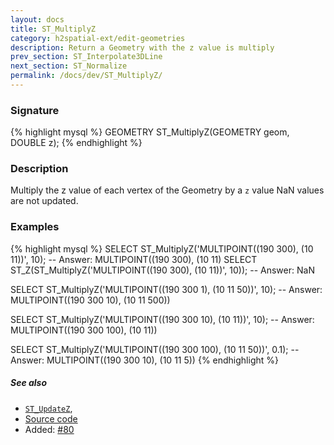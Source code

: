 ```yaml
---
layout: docs
title: ST_MultiplyZ
category: h2spatial-ext/edit-geometries
description: Return a Geometry with the z value is multiply
prev_section: ST_Interpolate3DLine
next_section: ST_Normalize
permalink: /docs/dev/ST_MultiplyZ/
---
```


### Signature

{% highlight mysql %}
GEOMETRY ST_MultiplyZ(GEOMETRY geom, DOUBLE z);
{% endhighlight %}

### Description
Multiply the z value of each vertex of the Geometry by a `z` value
NaN values are not updated.

### Examples

{% highlight mysql %}
SELECT ST_MultiplyZ('MULTIPOINT((190 300), (10 11))', 10);
-- Answer: MULTIPOINT((190 300), (10 11)
SELECT ST_Z(ST_MultiplyZ('MULTIPOINT((190 300), (10 11))', 10));
-- Answer: NaN

SELECT ST_MultiplyZ('MULTIPOINT((190 300 1), (10 11 50))',
                    10);
-- Answer: MULTIPOINT((190 300 10), (10 11 500))

SELECT ST_MultiplyZ('MULTIPOINT((190 300 10), (10 11))', 10);
-- Answer: MULTIPOINT((190 300 100), (10 11))

SELECT ST_MultiplyZ('MULTIPOINT((190 300 100), (10 11 50))',
                    0.1);
-- Answer: MULTIPOINT((190 300 10), (10 11 5))
{% endhighlight %}

##### See also

* [`ST_UpdateZ`](../ST_UpdateZ),
* <a href="https://github.com/irstv/H2GIS/blob/master/h2spatial-ext/src/main/java/org/h2gis/h2spatialext/function/spatial/edit/ST_MultiplyZ.java" target="_blank">Source code</a>
* Added: <a href="https://github.com/irstv/H2GIS/pull/80" target="_blank">#80</a>

